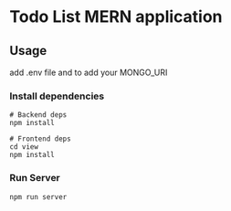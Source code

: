 # Todo List MERN application

## Usage

add .env file and to add your MONGO_URI

### Install dependencies

```
# Backend deps
npm install

# Frontend deps
cd view
npm install
```

### Run Server

```
npm run server
```
